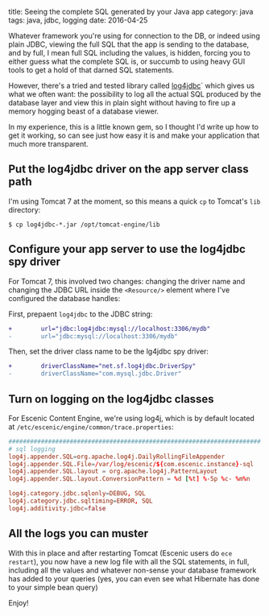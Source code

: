 title: Seeing the complete SQL generated by your Java app
category: java
tags: java, jdbc, logging
date: 2016-04-25

Whatever framework you're using for connection to the DB, or indeed
using plain JDBC, viewing the full SQL that the app is sending to the
database, and by full, I mean full SQL including the values, is
hidden, forcing you to either guess what the complete SQL is, or
succumb to using heavy GUI tools to get a hold of that darned SQL
statements.

However, there's a tried and tested library called
[log4jdbc](https://github.com/arthurblake/log4jdbc)` which gives us
what we often want: the possibility to log all the actual SQL produced
by the database layer and view this in plain sight without having to
fire up a memory hogging beast of a database viewer.

In my experience, this is a little known gem, so I thought I'd write
up how to get it working, so can see just how easy it is and make your
application that much more transparent.

## Put the log4jdbc driver on the app server class path

I'm using Tomcat 7 at the moment, so this means a quick `cp` to
Tomcat's `lib` directory:
```
$ cp log4jdbc-*.jar /opt/tomcat-engine/lib
```

## Configure your app server to use the log4jdbc spy driver

For Tomcat 7, this involved two changes: changing the driver name and
changing the JDBC URL inside the `<Resource/>` element where I've
configured the database handles:

First, prepaent `log4jdbc` to the JDBC string:

```diff
+        url="jdbc:log4jdbc:mysql://localhost:3306/mydb"
-        url="jdbc:mysql://localhost:3306/mydb"
```

Then, set the driver class name to be the lg4jdbc spy driver:

```diff
+        driverClassName="net.sf.log4jdbc.DriverSpy"
-        driverClassName="com.mysql.jdbc.Driver"
```

## Turn on logging on the log4jdbc classes

For Escenic Content Engine, we're using log4j, which is by default
located at `/etc/escenic/engine/common/trace.properties`:

```conf
######################################################################
# sql logging
log4j.appender.SQL=org.apache.log4j.DailyRollingFileAppender
log4j.appender.SQL.File=/var/log/escenic/${com.escenic.instance}-sql
log4j.appender.SQL.layout = org.apache.log4j.PatternLayout
log4j.appender.SQL.layout.ConversionPattern = %d [%t] %-5p %c- %m%n

log4j.category.jdbc.sqlonly=DEBUG, SQL
log4j.category.jdbc.sqltiming=ERROR, SQL
log4j.additivity.jdbc=false
```

## All the logs you can muster

With this in place and after restarting Tomcat (Escenic users do `ece
restart`), you now have a new log file with all the SQL statements, in
full, including all the values and whatever non-sense your database
framework has added to your queries (yes, you can even see what
Hibernate has done to your simple bean query)

Enjoy!
